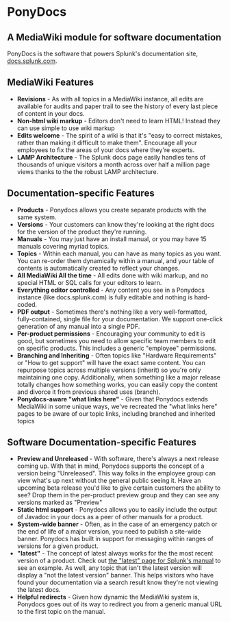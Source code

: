 PonyDocs
========

A MediaWiki module for software documentation
---------------------------------------------

PonyDocs is the software that powers Splunk's documentation site, [docs.splunk.com](http://docs.splunk.com).

MediaWiki Features
------------------

* **Revisions** - As with all topics in a MediaWiki instance, all edits are available for audits and paper trail
  to see the history of every last piece of content in your docs.
* **Non-html wiki markup** - Editors don't need to learn HTML! Instead they can use simple to use wiki markup
* **Edits welcome** - The spirit of a wiki is that it's "easy to correct mistakes, rather than making it difficult to make them". 
  Encourage all your employees to fix the areas of your docs where they're experts.
* **LAMP Architecture** - The Splunk docs page easily handles tens of thousands of unique visitors a month 
  across over half a million page views thanks to the the robust LAMP architecture.

Documentation-specific Features
-------------------------------

* **Products** - Ponydocs allows you create separate products with the same system.
* **Versions** - Your customers can know they're looking at the right docs for the version of the product 
  they're running.
* **Manuals** - You may just have an install manual, or you may have 15 manuals covering myriad topics.
* **Topics** - Within each manual, you can have as many topics as you want. 
  You can re-order them dynamically within a manual, and your table of contents is automatically created to reflect your changes.
* **All MediaWiki All the time** - All edits done with wiki markup, and no special HTML or SQL calls for your editors to learn.
* **Everything editor controlled** - Any content you see in a Ponydocs instance (like docs.splunk.com) is fully editable
  and nothing is hard-coded.
* **PDF output** - Sometimes there's nothing like a very well-formatted, fully-contained, single file for your documentation.
  We support one-click generation of any manual into a single PDF.
* **Per-product permissions** - Encouraging your community to edit is good, but sometimes you need to allow specific team members
  to edit on specific products. This includes a generic "employee" permissions.
* **Branching and Inheriting** - Often topics like "Hardware Requirements" or "How to get support" will have the exact same content.
  You can repurpose topics across multiple versions (inherit) so you're only maintaining one copy.
  Additionally, when something like a major release totally changes how something works,
  you can easily copy the content and divorce it from previous shared uses (branch).
* **Ponydocs-aware "what links here"** - Given that Ponydocs extends MediaWiki in some unique ways,
  we've recreated the "what links here" pages to be aware of our topic links, including branched and inherited topics

Software Documentation-specific Features
----------------------------------------

* **Preview and Unreleased** - With software, there's always a next release coming up.
  With that in mind, Ponydocs supports the concept of a version being "Unreleased".
  This way folks in the employee group can view what's up next without the general public seeing it.
  Have an upcoming beta release you'd like to give certain customers the ability to see?
  Drop them in the per-product preview group and they can see any versions marked as "Preview"
* **Static html support** - Ponydocs allows you to easily include the output of Javadoc in your docs
  as a peer of other manuals for a product.
* **System-wide banner** - Often, as in the case of an emergency patch or the end of life of a major version,
  you need to publish a site-wide banner.
  Ponydocs has built in support for messaging within ranges of versions for a given product.
* **"latest"** - The concept of latest always works for the the most recent version of a product.
  Check out [the "latest" page for Splunk's manual](http://docs.splunk.com/Documentation/Splunk/latest) to see an example.
  As well, any topic that isn't the latest version will display a "not the latest version" banner.
  This helps visitors who have found your documentation via a search result know they're not viewing the latest docs.
* **Helpful redirects** - Given how dynamic the MediaWiki system is, Ponydocs goes out of its way to redirect you
  from a generic manual URL to the first topic on the manual.